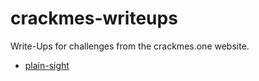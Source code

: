 # crackmes-writeups
Write-Ups for challenges from the crackmes.one website.

* [plain-sight](plain-sight/plain-sight.md)
